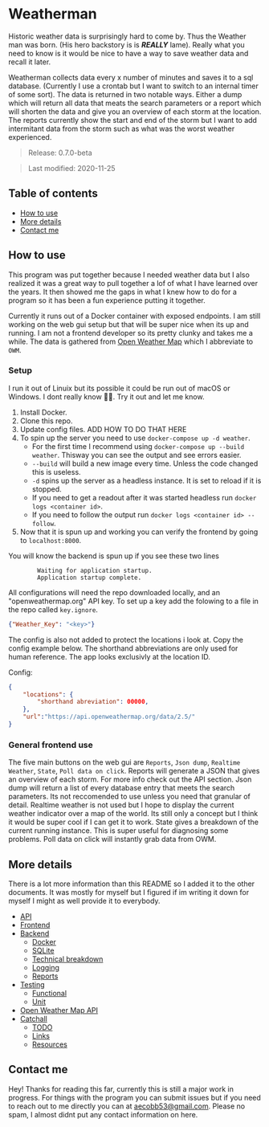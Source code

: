 # Weatherman

Historic weather data is surprisingly hard to come by. 
Thus the Weather man was born. 
(His hero backstory is is ***REALLY*** lame). 
Really what you need to know is it would be nice to have a way to save weather data and recall it later. 

Weatherman collects data every x number of minutes and saves it to a sql database. 
(Currently I use a crontab but I want to switch to an internal timer of some sort). 
The data is returned in two notable ways. 
Either a dump which will return all data that meats the search parameters or a report which will shorten the data and give you an overview of each storm at the location. 
The reports currently show the start and end of the storm but I want to add intermitant data from the storm such as what was the worst weather experienced. 

> Release:  0.7.0-beta

> Last modified:  2020-11-25

<!-- 
Currently its in a Beta phase. People can use it and it gathers weather data fine, it just needs some hand holding in the setup process. I am also still building out major systems so its not perfectly on its own yet. 
 -->

## Table of contents

- [How to use](#how-to-use)
- [More details](#more-details)
- [Contact me](#contact-me)

## How to use

This program was put together because I needed weather data but I also realized it was a great way to pull together a lof of what I have learned over the years. 
It then showed me the gaps in what I knew how to do for a program so it has been a fun experience putting it together. 

Currently it runs out of a Docker container with exposed endpoints. 
I am still working on the web gui setup but that will be super nice when its up and running. 
I am not a frontend developer so its pretty clunky and takes me a while. 
The data is gathered from [Open Weather Map](https://openweathermap.org) which I abbreviate to `OWM`. 

### Setup

I run it out of Linuix but its possible it could be run out of macOS or Windows. 
I dont really know :man_shrugging:. 
Try it out and let me know. 

1. Install Docker. 
2. Clone this repo. 
3. Update config files. ADD HOW TO DO THAT HERE
4. To spin up the server you need to use `docker-compose up -d weather`. 
    - For the first time I recommend using `docker-compose up --build weather`. Thisway you can see the output and see errors easier. 
    - `--build` will build a new image every time. Unless the code changed this is useless. 
    - `-d` spins up the server as a headless instance. It is set to reload if it is stopped. 
    - If you need to get a readout after it was started headless run `docker logs <container id>`. 
    - If you need to follow the output run `docker logs <container id> --follow`. 
5. Now that it is spun up and working you can verify the frontend by going to `localhost:8000`. 

You will know the backend is spun up if you see these two lines
```
        Waiting for application startup.
        Application startup complete.
```

All configurations will need the repo downloaded locally, and an "openweathermap.org" API key. 
To set up a key add the folowing to a file in the repo called `key.ignore`. 

```json
{"Weather_Key": "<key>"}
```

The config is also not added to protect the locations i look at. 
Copy the config example below. 
The shorthand abbreviations are only used for human reference. 
The app looks exclusivly at the location ID. 

Config:

```json
{
    "locations": {
        "shorthand abreviation": 00000,
    },
    "url":"https://api.openweathermap.org/data/2.5/"
}
```

### General frontend use

The five main buttons on the web gui are `Reports`, `Json dump`, `Realtime Weather`, `State`, `Poll data on click`. 
Reports will generate a JSON that gives an overview of each storm. 
For more info check out the API section. 
Json dump will return a list of every database entry that meets the search parameters. 
Its not reccomended to use unless you need that granular of detail. 
Realtime weather is not used but I hope to display the current weather indicator over a map of the world. 
Its still only a concept but I think it would be super cool if I can get it to work. 
State gives a breakdown of the current running instance. 
This is super useful for diagnosing some problems. 
Poll data on click will instantly grab data from OWM. 

## More details

There is a lot more information than this README so I added it to the other documents. 
It was mostly for myself but I figured if im writing it down for myself I might as well provide it to everybody. 

- [API](docs/api.md)
- [Frontend](docs/frontend.md)
- [Backend](docs/backend.md)
    - [Docker](docs/backend.md#docker)
    - [SQLite](docs/backend.md#sqlite)
    - [Technical breakdown](docs/backend.md#technical-breakdown)
    - [Logging](docs/backend.md#logging)
    - [Reports](docs/backend.md#reports)
- [Testing](docs/testing.md)
    - [Functional](docs/testing.md#functional)
    - [Unit](docs/testing.md#unit)
- [Open Weather Map API](docs/open_weather_map_api.md)
- [Catchall](docs/catchall.md)
    - [TODO](docs/catchall.md#todo)
    - [Links](docs/catchall.md#links)
    - [Resources](docs/catchall.md#resources)

## Contact me

Hey! Thanks for reading this far, currently this is still a major work in progress. 
For things with the program you can submit issues but if you need to reach out to me directly 
you can at <aecobb53@gmail.com>. 
Please no spam, I almost didnt put any contact information on here. 
